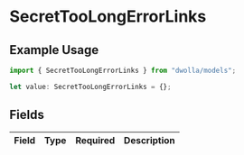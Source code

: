# SecretTooLongErrorLinks

## Example Usage

```typescript
import { SecretTooLongErrorLinks } from "dwolla/models";

let value: SecretTooLongErrorLinks = {};
```

## Fields

| Field       | Type        | Required    | Description |
| ----------- | ----------- | ----------- | ----------- |